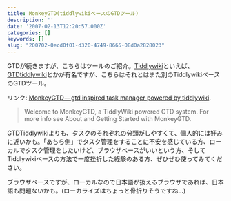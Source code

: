 ```yaml
---
title: MonkeyGTD(tiddlywikiベースのGTDツール)
description: ''
date: '2007-02-13T12:20:57.000Z'
categories: []
keywords: []
slug: "200702-0ecd0f01-d320-4749-8665-08d0a2828023"
---
```

GTDが続きますが、こちらはツールのご紹介。[Tiddlywiki](http://www.tiddlywiki.com/)といえば、[GTDtiddlywiki](http://shared.snapgrid.com/)とかが有名ですが、こちらはそれとはまた別のTiddlywikiベースのGTDツール。

リンク: [MonkeyGTD — gtd inspired task manager powered by tiddlywiki](http://monkeygtd.tiddlyspot.com/ "MonkeyGTD - gtd inspired task manager powered by tiddlywiki").

> Welcome to MonkeyGTD, a TiddlyWiki powered GTD system. For more info see About and Getting Started with MonkeyGTD.

GTDTiddlywikiよりも、タスクのそれぞれの分類がしやすくて、個人的には好みに近いかも。「あちら側」でタスク管理をすることに不安を感じている方、ローカルでタスク管理をしたいけど、ブラウザベースがいいという方、そしてTiddlywikiベースの方法で一度挫折した経験のある方、ぜひぜひ使ってみてください。

ブラウザベースですが、ローカルなので日本語が扱えるブラウザであれば、日本語も問題ないかも。(ローカライズはちょっと骨折りそうですね…)